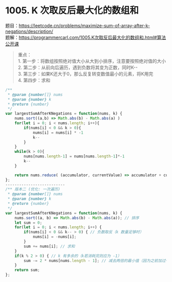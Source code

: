 # 1005. K 次取反后最大化的数组和

题目：https://leetcode.cn/problems/maximize-sum-of-array-after-k-negations/description/      
题解：https://programmercarl.com/1005.K次取反后最大化的数组和.html#算法公开课         

 
> 重点：            
    1. 第一步：将数组按照绝对值大小从大到小排序，注意要按照绝对值的大小        
    2. 第二步：从前向后遍历，遇到负数将其变为正数，同时K--       
    3. 第三步：如果K还大于0，那么反复转变数值最小的元素，将K用完        
    4. 第四步：求和       

```js
/**
 * @param {number[]} nums
 * @param {number} k
 * @return {number}
 */
var largestSumAfterKNegations = function(nums, k) {
    nums.sort((a,b) => Math.abs(b) - Math.abs(a) )
    for(let i = 0; i < nums.length; i++){
        if(nums[i] < 0 && k > 0){
            nums[i] = nums[i] * -1 
            k--
        }
    }
    while(k > 0){
        nums[nums.length-1] = nums[nums.length-1]*-1 
        k--
    }

    return nums.reduce( (accumulator, currentValue) => accumulator + currentValue, 0)
};
--------------------------
/** 版本二 (优化: 一次遍历)
 * @param {number[]} nums
 * @param {number} k
 * @return {number}
 */
var largestSumAfterKNegations = function(nums, k) {
    nums.sort((a, b) => Math.abs(b) - Math.abs(a)); // 排序
    let sum = 0;
    for(let i = 0; i < nums.length; i++) {
        if(nums[i] < 0 && k-- > 0) { // 负数取反（k 数量足够时）
            nums[i] = -nums[i];
        }
        sum += nums[i]; // 求和
    }
    if(k % 2 > 0) { // k 有多余的（k若消耗完则应为 -1）
        sum -= 2 * nums[nums.length - 1]; // 减去两倍的最小值（因为之前加过一次）
    }
    return sum;
};
```